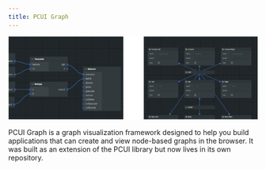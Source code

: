 ```yaml
---
title: PCUI Graph
---
```


![PCUI Graph Banner](/img/user-manual/pcui/pcui-graph-banner.png)

PCUI Graph is a graph visualization framework designed to help you build applications that can create and view node-based graphs in the browser. It was built as an extension of the PCUI library but now lives in its own repository.
